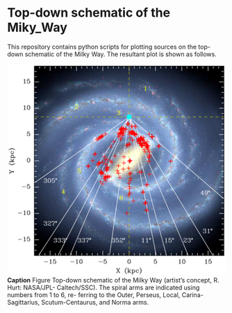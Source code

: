 # Top-down schematic of the Miky_Way

This repository contains python scripts for plotting sources on the top-down schematic of the Milky Way.
The resultant plot is shown as follows.

![TopDown](TopDown-MW.png)
**Caption** Figure Top-down schematic of the Milky Way (artist’s concept, R. Hurt: NASA/JPL- Caltech/SSC). 
The spiral arms are indicated using numbers from 1 to 6, re- ferring to the Outer, Perseus, Local, 
Carina-Sagittarius, Scutum-Centaurus, and Norma arms.
